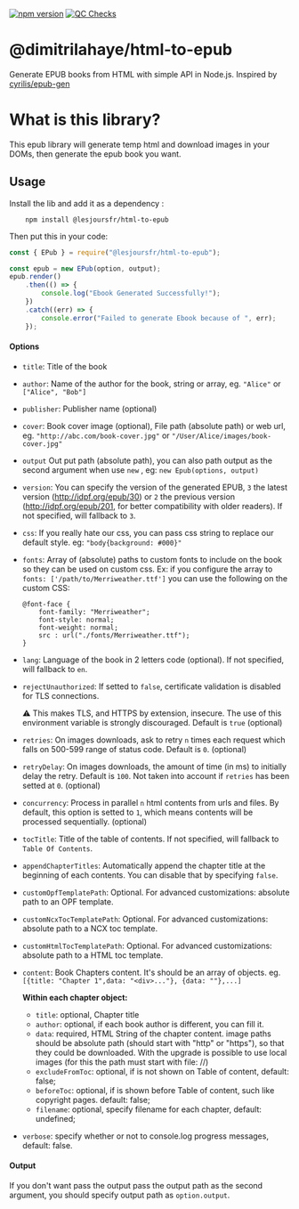 [![npm version](https://badge.fury.io/js/@lesjoursfr%2Fhtml-to-epub.svg)](https://badge.fury.io/js/@lesjoursfr%2Fhtml-to-epub)
[![QC Checks](https://github.com/lesjoursfr/html-to-epub/actions/workflows/quality-control.yml/badge.svg)](https://github.com/lesjoursfr/html-to-epub/actions/workflows/quality-control.yml)

# @dimitrilahaye/html-to-epub

Generate EPUB books from HTML with simple API in Node.js.
Inspired by [cyrilis/epub-gen](https://github.com/cyrilis/epub-gen/)

# What is this library?

This epub library will generate temp html and download images in your DOMs, then generate the epub book you want.

## Usage

Install the lib and add it as a dependency :

```
    npm install @lesjoursfr/html-to-epub
```

Then put this in your code:

```javascript
const { EPub } = require("@lesjoursfr/html-to-epub");

const epub = new EPub(option, output);
epub.render()
	.then(() => {
		console.log("Ebook Generated Successfully!");
	})
	.catch((err) => {
		console.error("Failed to generate Ebook because of ", err);
	});
```

#### Options

-   `title`:
    Title of the book
-   `author`:
    Name of the author for the book, string or array, eg. `"Alice"` or `["Alice", "Bob"]`
-   `publisher`:
    Publisher name (optional)
-   `cover`:
    Book cover image (optional), File path (absolute path) or web url, eg. `"http://abc.com/book-cover.jpg"` or `"/User/Alice/images/book-cover.jpg"`
-   `output`
    Out put path (absolute path), you can also path output as the second argument when use `new` , eg: `new Epub(options, output)`
-   `version`:
    You can specify the version of the generated EPUB, `3` the latest version (http://idpf.org/epub/30) or `2` the previous version (http://idpf.org/epub/201, for better compatibility with older readers). If not specified, will fallback to `3`.
-   `css`:
    If you really hate our css, you can pass css string to replace our default style. eg: `"body{background: #000}"`
-   `fonts`:
    Array of (absolute) paths to custom fonts to include on the book so they can be used on custom css. Ex: if you configure the array to `fonts: ['/path/to/Merriweather.ttf']` you can use the following on the custom CSS:

    ```
    @font-face {
        font-family: "Merriweather";
        font-style: normal;
        font-weight: normal;
        src : url("./fonts/Merriweather.ttf");
    }
    ```

-   `lang`:
    Language of the book in 2 letters code (optional). If not specified, will fallback to `en`.
-   `rejectUnauthorized`:
    If setted to `false`, certificate validation is disabled for TLS connections.

    :warning: This makes TLS, and HTTPS by extension, insecure. The use of this environment variable is strongly discouraged. Default is `true` (optional)

-   `retries`:
    On images downloads, ask to retry `n` times each request which falls on 500-599 range of status code. Default is `0`. (optional)
-   `retryDelay`:
    On images downloads, the amount of time (in ms) to initially delay the retry. Default is `100`. Not taken into account if `retries` has been setted at `0`. (optional)
-   `concurrency`:
    Process in parallel `n` html contents from urls and files. By default, this option is setted to `1`, which means contents will be processed sequentially. (optional)
-   `tocTitle`:
    Title of the table of contents. If not specified, will fallback to `Table Of Contents`.
-   `appendChapterTitles`:
    Automatically append the chapter title at the beginning of each contents. You can disable that by specifying `false`.
-   `customOpfTemplatePath`:
    Optional. For advanced customizations: absolute path to an OPF template.
-   `customNcxTocTemplatePath`:
    Optional. For advanced customizations: absolute path to a NCX toc template.
-   `customHtmlTocTemplatePath`:
    Optional. For advanced customizations: absolute path to a HTML toc template.
-   `content`:
    Book Chapters content. It's should be an array of objects. eg. `[{title: "Chapter 1",data: "<div>..."}, {data: ""},...]`

    **Within each chapter object:**

    -   `title`:
        optional, Chapter title
    -   `author`:
        optional, if each book author is different, you can fill it.
    -   `data`:
        required, HTML String of the chapter content. image paths should be absolute path (should start with "http" or "https"), so that they could be downloaded. With the upgrade is possible to use local images (for this the path must start with file: //)
    -   `excludeFromToc`:
        optional, if is not shown on Table of content, default: false;
    -   `beforeToc`:
        optional, if is shown before Table of content, such like copyright pages. default: false;
    -   `filename`:
        optional, specify filename for each chapter, default: undefined;

-   `verbose`:
    specify whether or not to console.log progress messages, default: false.

#### Output

If you don't want pass the output pass the output path as the second argument, you should specify output path as `option.output`.
